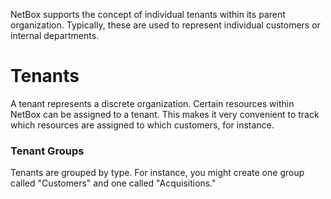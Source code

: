 NetBox supports the concept of individual tenants within its parent organization. Typically, these are used to represent individual customers or internal departments.

# Tenants

A tenant represents a discrete organization. Certain resources within NetBox can be assigned to a tenant. This makes it very convenient to track which resources are assigned to which customers, for instance.

### Tenant Groups

Tenants are grouped by type. For instance, you might create one group called "Customers" and one called "Acquisitions."
